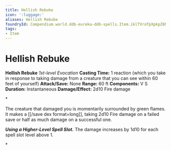 ```yaml
---
title: Hellish Rebuke
icon: ':luggage:'
aliases: Hellish Rebuke
foundryId: Compendium.world.ddb-eureka-ddb-spells.Item.iklTVroTpXpkpZ6N
tags:
- Item
---
```


# Hellish Rebuke

**Hellish Rebuke**
_1st-level Evocation_
**Casting Time:** 1 reaction (which you take in response to taking damage from a creature that you can see within 60 feet of yourself)
**Attack/Save:** None
**Range:** 60 ft
**Components:** V S
**Duration:** Instantaneous
**Damage/Effect:** 2d10 Fire damage

*<p>The creature that damaged you is momentarily surrounded by green flames. It makes a [[/save dex format=long]], taking 2d10 Fire damage on a failed save or half as much damage on a successful one.

***Using a Higher-Level Spell Slot.*** The damage increases by 1d10 for each spell slot level above 1.</p>*